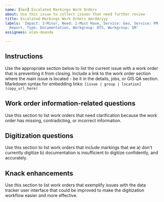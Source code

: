 ```yaml
---
name: [Geo] Escalated Markings Work Orders
about: Use this issue to collect issues that need further review
title: Escalated Markings Work Orders mm/dd/yyy
labels: 'Impact: 3-Minor, Need: 1-Must Have, Service: Geo, Service: PM, Type: Bug
  Report, Type: Documentation, Workgroup: DTS, Workgroup: SM'
assignees: alan-deanda

---
```


## Instructions ##
Use the appropriate section below to list the current issue with a work order that is preventing it from closing. Include a link to the work order section where the main issue is located - be it in the details, jobs, or GIS QA section. 
Markdown syntax for embedding links: `[issue | group | location](copy_url_here)`


## Work order information-related questions ##
Use this section to list work orders that need clarification because the work order has missing, contradicting, or incorrect information.



## Digitization questions ##
Use this section to list work orders that include markings that we a) don't currently digitize b) documentation is insufficient to digitize confidently, and accurately.



## Knack enhancements ##
Use this section to list work orders that exemplify issues with the data tracker user interface that could be improved to make the digitization workflow easier and more effective.
